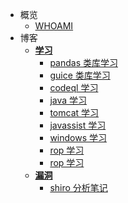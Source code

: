 
- 概览
    - [WHOAMI](README.md)
- 博客
    - [**学习**](study/README.md)
        - [pandas 类库学习](study/pandas_study.md ':type=code')
        - [guice 类库学习](study/guice_study.md ':type=code')
        - [codeql 学习](study/codeql_study.md ':type=code')
        - [java 学习](study/java_study.md ':type=code')
        - [tomcat 学习](study/tomcat_study.md ':type=code')
        - [javassist 学习](study/javassist_study.md ':type=code')
        - [windows 学习](study/win_study.md ':type=code')
        - [rop 学习](study/rop_study.md ':type=code')
        - [rop 学习](study/vue_study.md ':type=code')
    - [**漏洞**](vuln/README.md)
        - [shiro 分析笔记](vuln/shiro.md ':type=code')